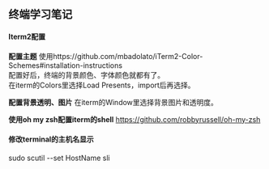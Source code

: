 ## 终端学习笔记

#### Iterm2配置
**配置主题**
使用https://github.com/mbadolato/iTerm2-Color-Schemes#installation-instructions  
配置好后，终端的背景颜色、字体颜色就都有了。  
在iterm的Colors里选择Load Presents，import后再选择。

**配置背景透明、图片**
在iterm的Window里选择背景图片和透明度。

**使用oh my zsh配置iterm的shell**
https://github.com/robbyrussell/oh-my-zsh

#### 修改terminal的主机名显示
sudo scutil --set HostName sli